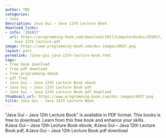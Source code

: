 ```yaml
---
author: TBD
categories:
- Java
description: Java Gui – Java 12th Lecture Book
download_links:
- info: '291017'
  url: https://programming-book.com/download/2017/ComputerBooks/291017/Java Gui -
    Java 12th Lecture.pdf
image: https://www.programming-book.com/doc-images/8037.png
layout: post
permalink: /java-gui-java-12th-lecture-book.html
tags:
- free book download
- free pdf download
- free programming ebook
- pdf free
- Java Gui – Java 12th Lecture Book ebook
- Java Gui – Java 12th Lecture Book pdf
- Java Gui – Java 12th Lecture Book pdf download
thumbnail_url: https://www.programming-book.com/doc-images/8037.png
title: Java Gui – Java 12th Lecture Book
---
```


 
<div class="item-desc text-justify">
  "Java Gui – Java 12th Lecture Book" is available in PDF format. This books is free to download. Learn from this free book and enhance your skills.
  <br>
  #Java Gui – Java 12th Lecture Book ebook, #Java Gui – Java 12th Lecture Book pdf, #Java Gui – Java 12th Lecture Book pdf download
</div>